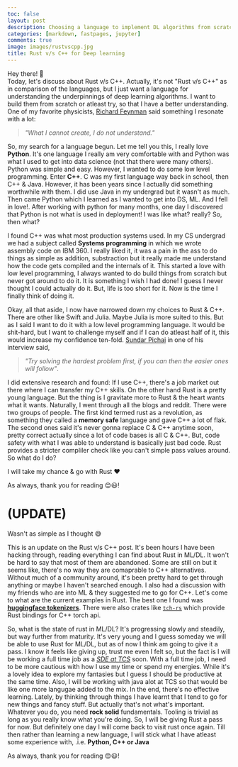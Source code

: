 ```yaml
---
toc: false
layout: post
description: Choosing a language to implement DL algorithms from scratch
categories: [markdown, fastpages, jupyter]
comments: true
image: images/rustvscpp.jpg
title: Rust v/s C++ for Deep learning
---
```


Hey there! 👋
<br>
Today, let's discuss about Rust v/s C++. Actually, it's not "Rust v/s C++" as in comparison of the languages, but I just want a language for understanding the underpinnings of deep learning algorithms. I want to build them from scratch or atleast try, so that I have a better understanding. One of my favorite physicists, [Richard Feynman](https://en.wikipedia.org/wiki/Richard_Feynman) said something I resonate with a lot:
> *"What I cannot create, I do not understand."*

 So, my search for a language begun. Let me tell you this, I really love **Python**. It's one language I really am very comfortable with and Python was what I used to get into data science (not that there were many others). Python was simple and easy. However, I wanted to do some low level programming. Enter **C++**. C was my first language way back in school, then C++ & Java. However, it has been years since I actually did something worthwhile with them. I did use Java in my undergrad but it wasn't as much. Then came Python which I learned as I wanted to get into DS, ML. And I fell in love!. After working with python for many months, one day I discovered that Python is not what is used in deployment! I was like what? really? So, then what? 

 I found C++ was what most production systems used. In my CS undergrad we had a subject called **Systems programming** in which we wrote assembly code on IBM 360. I really liked it, it was a pain in the ass to do things as simple as addition, substraction but it really made me understand how the code gets compiled and the internals of it. This started a love with low level programming, I always wanted to do build things from scratch but never got around to do it. It is something I wish I had done! I guess I never thought I could actually do it. But, life is too short for it. Now is the time I finally think of doing it.  

 Okay, all that aside, I now have narrowed down my choices to Rust & C++. There are other like Swift and Julia. Maybe Julia is more suited to this. But as I said I want to do it with a low level programming language. It would be shit-hard, but I want to challenge myself and if I can do atleast half of it, this would increase my confidence ten-fold. [Sundar Pichai](https://en.wikipedia.org/wiki/Sundar_Pichai) in one of his interview said, 
 > *"Try solving the hardest problem first, if you can then the easier ones will follow"*.   

 I did extensive research and found: If I use C++, there's a job market out there where I can transfer my C++ skills. On the other hand Rust is a pretty young language. But the thing is I gravitate more to Rust & the heart wants what it wants. Naturally, I went through all the blogs and reddit. There were two groups of people. The first kind termed rust as a revolution, as something they called a **memory safe** language and gave C++ a lot of flak. The second ones said it's never gonna replace C & C++ anytime soon, pretty correct actually since a lot of code bases is all C & C++. But, code safety with what I was able to understand is basically just bad code. Rust provides a stricter compliler check like you can't simple pass values around. So what do I do?

 I will take my chance & go with Rust ❤

As always, thank you for reading 😊😃!


# (UPDATE)

Wasn't as simple as I thought 😅

This is an update on the Rust v/s C++ post. It's been hours I have been hacking through, reading everything I can find about Rust in ML/DL. It won't be hard to say that most of them are abandoned. Some are still on but it seems like, there's no way they are comaprable to C++ alternatives. Without much of a community around, it's been pretty hard to get through anything or maybe I haven't searched enough. I also had a discussion with my friends who are into ML & they suggested me to go for C++. Let's come to what are the current examples in Rust. The best one I found was [**huggingface tokenizers**](https://github.com/huggingface/tokenizers). There were also crates like [`tch-rs`](https://github.com/LaurentMazare/tch-rs) which provide Rust bindings for C++ torch api. 

So, what is the state of rust in ML/DL? It's progressing slowly and steadily, but way further from maturity. It's very young and I guess someday we will be able to use Rust for ML/DL, but as of now I think am going to give it a pass. I know it feels like giving up, trust me even I felt so, but the fact is I will be working a full time job as a <ins>*SDE at TCS*</ins> soon. With a full time job, I need to be more cautious with how I use my time or spend my energies. While it's a lovely idea to explore my fantasies but I guess I should be productive at the same time. Also, I will be working with java alot at TCS so that would be like one more langugae added to the mix. In the end, there's no effective learning. Lately, by thinking through things I have learnt that I tend to go for new things and fancy stuff. But actually that's not what's important. Whatever you do,  you need **rock solid** fundamentals. Tooling is trivial as long as you really know what you're doing. So, I will be giving Rust a pass for now. But definitely one day I will come back to visit rust once again. Till then rather than learning a new language, I will stick what I have atleast some experience with, .i.e. **Python, C++ or Java** 

As always, thank you for reading 😊😃!




